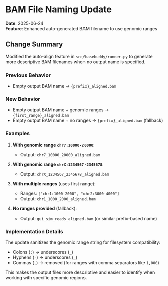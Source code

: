 # BAM File Naming Update

**Date**: 2025-06-24  
**Feature**: Enhanced auto-generated BAM filename to use genomic ranges

## Change Summary

Modified the auto-align feature in `src/basebuddy/runner.py` to generate more descriptive BAM filenames when no output name is specified.

### Previous Behavior
- Empty output BAM name → `{prefix}_aligned.bam`

### New Behavior
- Empty output BAM name + genomic ranges → `{first_range}_aligned.bam`
- Empty output BAM name + no ranges → `{prefix}_aligned.bam` (fallback)

### Examples

1. **With genomic range `chr7:10000-20000`**:
   - Output: `chr7_10000_20000_aligned.bam`

2. **With genomic range `chrX:1234567-2345678`**:
   - Output: `chrX_1234567_2345678_aligned.bam`

3. **With multiple ranges** (uses first range):
   - Ranges: `["chr1:1000-2000", "chr2:3000-4000"]`
   - Output: `chr1_1000_2000_aligned.bam`

4. **No ranges provided** (fallback):
   - Output: `gui_sim_reads_aligned.bam` (or similar prefix-based name)

### Implementation Details

The update sanitizes the genomic range string for filesystem compatibility:
- Colons (`:`) → underscores (`_`)
- Hyphens (`-`) → underscores (`_`)
- Commas (`,`) → removed (for ranges with comma separators like `1,000`)

This makes the output files more descriptive and easier to identify when working with specific genomic regions.